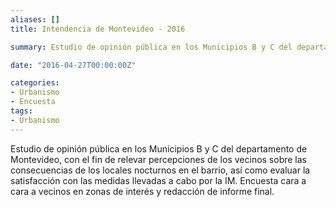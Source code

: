 ```yaml
---
aliases: []
title: Intendencia de Montevideo - 2016

summary: Estudio de opinión pública en los Municipios B y C del departamento de Montevideo, con el fin de relevar percepciones de los vecinos sobre las consecuencias de los locales nocturnos en el barrio, así como evaluar la satisfacción con las medidas llevadas a cabo por la IM. 

date: "2016-04-27T00:00:00Z"

categories:
- Urbanismo
- Encuesta
tags:
- Urbanismo
---
```


Estudio de opinión pública en los Municipios B y C del departamento de Montevideo, con el fin de relevar percepciones de los vecinos sobre las consecuencias de los locales nocturnos en el barrio, así como evaluar la satisfacción con las medidas llevadas a cabo por la IM. Encuesta cara a cara a vecinos en zonas de interés y redacción de informe final.  